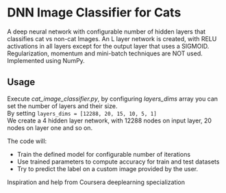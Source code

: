 # DNN Image Classifier for Cats
A deep neural network with configurable number of hidden layers that classifies cat vs non-cat Images.
An L layer network is created, with RELU activations in all layers except for the output layer that uses a  SIGMOID.   
Regularization, momentum and mini-batch techniques are NOT used.       
Implemented using NumPy.

## Usage

Execute                      *cat_image_classifier.py*, by configuring *layers_dims* array you can set the number of layers and their size.     
By setting  ```layers_dims = [12288, 20, 15, 10, 5, 1] ```               
We create a 4 hidden layer network, with 12288 nodes on input layer, 20 nodes on layer one and so on.

The code will:
* Train the defined model for configurable number of iterations
* Use trained parameters to compute accuracy for train and test datasets
* Try to predict the label on a custom image provided by the user.

Inspiration and help from Coursera deeplearning specialization
